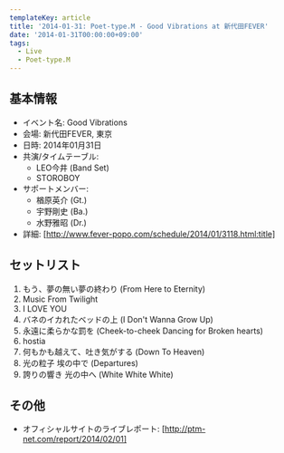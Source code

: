 ```yaml
---
templateKey: article
title: '2014-01-31: Poet-type.M - Good Vibrations at 新代田FEVER'
date: '2014-01-31T00:00:00+09:00'
tags:
  - Live
  - Poet-type.M
---
```

## 基本情報

* イベント名: Good Vibrations
* 会場: 新代田FEVER, 東京
* 日時: 2014年01月31日
* 共演/タイムテーブル:
  * LEO今井 (Band Set)
  * STOROBOY
* サポートメンバー:
  * 楢原英介 (Gt.)
  * 宇野剛史 (Ba.)
  * 水野雅昭 (Dr.)
* 詳細: [http://www.fever-popo.com/schedule/2014/01/3118.html:title]

## セットリスト

1. もう、夢の無い夢の終わり (From Here to Eternity)
1. Music From Twilight
1. I LOVE YOU
1. バネのイカれたベッドの上 (I Don't Wanna Grow Up)
1. 永遠に柔らかな罰を (Cheek-to-cheek Dancing for Broken hearts)
1. hostia
1. 何もかも越えて、吐き気がする (Down To Heaven)
1. 光の粒子 埃の中で (Departures)
1. 誇りの響き 光の中へ (White White White)

## その他

* オフィシャルサイトのライブレポート: [http://ptm-net.com/report/2014/02/01]
